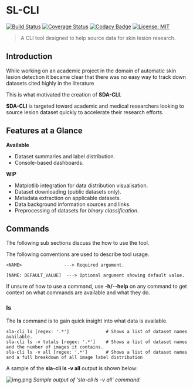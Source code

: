# SL-CLI

[![Build Status](https://travis-ci.com/DavidWalshe93/SL-CLI.svg?branch=main)](https://travis-ci.com/DavidWalshe93/SL-CLI)
[![Coverage Status](https://coveralls.io/repos/github/DavidWalshe93/SL-CLI/badge.svg)](https://coveralls.io/github/DavidWalshe93/SL-CLI)
[![Codacy Badge](https://api.codacy.com/project/badge/Grade/b30557dbc38741c6b3e42f8cf9f91870)](https://app.codacy.com/gh/DavidWalshe93/SL-CLI?utm_source=github.com&utm_medium=referral&utm_content=DavidWalshe93/SL-CLI&utm_campaign=Badge_Grade_Settings)
[![License: MIT](https://img.shields.io/badge/License-MIT-green.svg)](https://opensource.org/licenses/MIT)


> A CLI tool designed to help source data for skin lesion research.

## Introduction

While working on an academic project in the domain of automatic skin lesion detection it became clear that there was no
easy way to track down datasets cited highly in the literature

This is what motivated the creation of **SDA-CLI**.

**SDA-CLI** is targeted toward academic and medical researchers looking to source lesion dataset quickly to accelerate
their research efforts.

## Features at a Glance

**Available**

- Dataset summaries and label distribution.
- Console-based dashboards.

**WIP**

- Matplotlib integration for data distribution visualisation.
- Dataset downloading (public datasets only).
- Metadata extraction on applicable datasets.
- Data background information sources and links.
- Preprocessing of datasets for *binary classification*.

## Commands

The following sub sections discuss the how to use the tool.

The following conventions are used to describe tool usage.

```
<NAME>                ---> Required argument.

[NAME: DEFAULT_VALUE]  ---> Optional argument showing default value. 
```

If unsure of how to use a command, use **-h/--help** on any command to get context on what commands are available and
what they do.

### ls

The **ls** command is to gain quick insight into what data is available.

```shell
sla-cli ls [regex: '.*']              # Shows a list of dataset names available.
sla-cli ls -v totals [regex: '.*']    # Shows a list of dataset names and the number of images it contains.
sla-cli ls -v all [regex: '.*']       # Shows a list of dataset names and a full breakdown of all image label distribution
```

A sample of the **sla-cli ls -v all** output is shown below:

![img.png](docs/img.png)
*Sample output of 'sla-cli ls -v all' command.*

